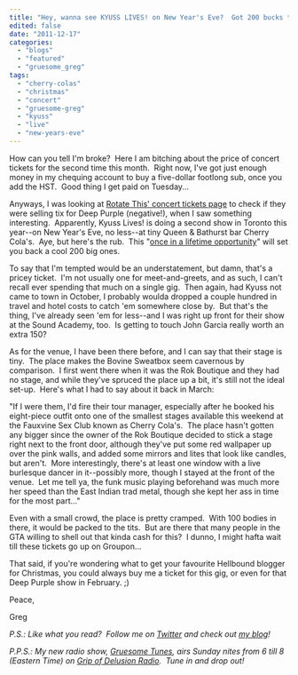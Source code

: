 ```yaml
---
title: "Hey, wanna see KYUSS LIVES! on New Year's Eve?  Got 200 bucks to spare?"
edited: false
date: "2011-12-17"
categories:
  - "blogs"
  - "featured"
  - "gruesome_greg"
tags:
  - "cherry-colas"
  - "christmas"
  - "concert"
  - "gruesome-greg"
  - "kyuss"
  - "live"
  - "new-years-eve"
---
```


How can you tell I'm broke?  Here I am bitching about the price of concert tickets for the second time this month.  Right now, I've got just enough money in my chequing account to buy a five-dollar footlong sub, once you add the HST.  Good thing I get paid on Tuesday...

Anyways, I was looking at [Rotate This' concert tickets page](http://www.rotate.com/tickets.php) to check if they were selling tix for Deep Purple (negative!), when I saw something interesting.  Apparently, Kyuss Lives! is doing a second show in Toronto this year--on New Year's Eve, no less--at tiny Queen & Bathurst bar Cherry Cola's.  Aye, but here's the rub.  This "[once in a lifetime opportunity](http://cherrycolas.com/gigs.html)" will set you back a cool 200 big ones.

To say that I'm tempted would be an understatement, but damn, that's a pricey ticket.  I'm not usually one for meet-and-greets, and as such, I can't recall ever spending that much on a single gig.  Then again, had Kyuss not came to town in October, I probably woulda dropped a couple hundred in travel and hotel costs to catch 'em somewhere close by.  But that's the thing, I've already seen 'em for less--and I was right up front for their show at the Sound Academy, too.  Is getting to touch John Garcia really worth an extra 150?

As for the venue, I have been there before, and I can say that their stage is tiny.  The place makes the Bovine Sweatbox seem cavernous by comparison.  I first went there when it was the Rok Boutique and they had no stage, and while they've spruced the place up a bit, it's still not the ideal set-up.  Here's what I had to say about it back in March:

"If I were them, I'd fire their tour manager, especially after he booked his eight-piece outfit onto one of the smallest stages available this weekend at the Fauxvine Sex Club known as Cherry Cola's.  The place hasn't gotten any bigger since the owner of the Rok Boutique decided to stick a stage right next to the front door, although they've put some red wallpaper up over the pink walls, and added some mirrors and lites that look like candles, but aren't.  More interestingly, there's at least one window with a live burlesque dancer in it--possibly more, though I stayed at the front of the venue.  Let me tell ya, the funk music playing beforehand was much more her speed than the East Indian trad metal, though she kept her ass in time for the most part..."

Even with a small crowd, the place is pretty cramped.  With 100 bodies in there, it would be packed to the tits.  But are there that many people in the GTA willing to shell out that kinda cash for this?  I dunno, I might hafta wait till these tickets go up on Groupon...

That said, if you're wondering what to get your favourite Hellbound blogger for Christmas, you could always buy me a ticket for this gig, or even for that Deep Purple show in February. ;)

Peace,

Greg

_P.S.: Like what you read?  Follow me on [Twitter](http://twitter.com/gruesomeviews) and check out [my blog](http://gruesomeviews.com/)!_

_P.P.S.: My new radio show, [Gruesome Tunes](http://gruesomeviews.com/category/music/gruesome-tunes/), airs Sunday nites from 6 till 8 (Eastern Time) on [Grip of Delusion Radio](http://www.steamingheathen.com/delusion/).  Tune in and drop out!_

